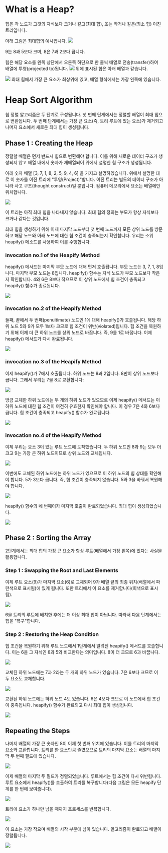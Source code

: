 
# What is a Heap?

힙은 각 노드가 그것의 자식보다 크거나 같고(최대 힙), 또는 작거나 같은(최소 힙) 이진트리입니다. 

아래 그림은 최대힙의 예시입니다.
![](https://www.happycoders.eu/wp-content/uploads/2020/08/heapsort_max_heap_example-v2-336x235.png)

9는 8과 5보다 크며, 8은 7과 2보다 큽니다.

힙은 해당 요소를 왼쪽 상단에서 오른쪽 하단으로 한 줄씩 배열로 전송(transfer)하여 배열에 투영(projected to)됩니다.
![](https://www.happycoders.eu/wp-content/uploads/2020/08/heapsort_max_heap_to_array-v2-400x267.png)
위에 표시된 힙은 아래 배열과 같습니다. 

![](https://www.happycoders.eu/wp-content/uploads/2020/08/heapsort_max_heap_as_array-v2-504x48.png)
최대 힙에서 가장 큰 요소가 최상위에 있고, 배열 형식에서는 가장 왼쪽에 있습니다. 

# Heap Sort Algorithm
힙 정렬 알고리즘은 두 단계로 구성됩니다. 첫 번째 단계에서는 정렬할 배열이 최대 힙으로 변환됩니다.
두 번째 단계에서는 가장 큰 요소(즉, 트리 루트에 있는 요소)가 제거되고 나머지 요소에서 새로운 최대 힙이 생성됩니다.

## Phase 1 : Creating the Heap
정렬할 배열은 먼저 반드시 힙으로 변환해야 합니다. 이를 위해 새로운 데이터 구조가 생성되지 않고 배열 내에서 숫자가 재배열되어 위에서 설명한 힙 구조가 생성됩니다.

아래 숫자 배열 [3, 7, 1, 8, 2, 5, 9, 4, 6] 을 가지고 설명하겠습니다. 위에서 설명한 대로 이 숫자를 이진 트리에 "투영(Project)"합니다. 이진 트리는 별도의 데이터 구조가 아니라 사고 구조(thought construct)일 뿐입니다. 컴퓨터 메모리에서 요소는 배열에만 위치합니다. 

![](https://www.happycoders.eu/wp-content/uploads/2020/08/heapsort_buildheap_algorithm_step01-336x261.png)

이 트리는 아직 최대 힙을 나타내지 않습니다. 최대 힙의 정의는 부모가 항상 자식보다 크거나 같다는 것입니다.

최대 힙을 생성하기 위해 이제 마지막 노드부터 첫 번째 노드까지 모든 상위 노드를 방문하고 해당 노드와 아래 노드에 대한 힙 조건이 충족되는지 확인합니다. 우리는 소위 heapify() 메소드를 사용하여 이를 수행합니다.

### invocation no.1 of the Heapify Method

heapify() 메서드는 마지막 부모 노드에 대해 먼저 호출됩니다. 부모 노드는 3, 7, 1, 8입니다. 마지막 부모 노드는 8입니다. heapify() 함수는 자식 노드가 부모 노드보다 작은지 확인합니다. 4와 6은 8보다 작으므로 이 상위 노드에서 힙 조건이 충족되고 heapify() 함수가 종료됩니다.


![](https://www.happycoders.eu/wp-content/uploads/2020/08/heapsort_buildheap_algorithm_step02-336x261.png)

### invocation no.2 of the Heapify Method

둘째, 끝에서 두 번째(penultimate) 노드인 1에 대해 heapify()가 호출됩니다. 해당 하위 노드 5와 9가 모두 1보다 크므로 힙 조건이 위반(violated)됩니다. 힙 조건을 복원하기 위해 이제 더 큰 하위 노드를 상위 노드로 바꿉니다. 즉, 9를 1로 바꿉니다. 이제 heapify() 메서드가 다시 완료됩니다.

![](https://www.happycoders.eu/wp-content/uploads/2020/08/heapsort_buildheap_algorithm_step03-800x294.png)

### invocation no.3 of the Heapify Method

이제 heapify()가 7에서 호출됩니다. 하위 노드는 8과 2입니다. 8만이 상위 노드보다 큽니다. 그래서 우리는 7을 8로 교환합니다:

![](https://www.happycoders.eu/wp-content/uploads/2020/08/heapsort_buildheap_algorithm_step04-800x295.png)

방금 교체한 하위 노드에는 두 개의 하위 노드가 있으므로 이제 heapify() 메서드는 이 하위 노드에 대한 힙 조건이 여전히 유효한지 확인해야 합니다. 이 경우 7은 4와 6보다 큽니다. 힙 조건이 충족되고 heapify() 함수가 완료됩니다.

![](https://www.happycoders.eu/wp-content/uploads/2020/08/heapsort_buildheap_algorithm_step05-336x261.png)

### invocation no.4 of the Heapify Method

이제 우리는 요소 3이 있는 루트 노드에 도착했습니다. 두 하위 노드인 8과 9는 모두 더 크고 9는 가장 큰 하위 노드이므로 상위 노드와 교체됩니다.

![](https://www.happycoders.eu/wp-content/uploads/2020/08/heapsort_buildheap_algorithm_step06-800x295.png)

이번에도 교체된 하위 노드에는 하위 노드가 있으므로 이 하위 노드의 힙 상태를 확인해야 합니다. 5가 3보다 큽니다. 즉, 힙 조건이 충족되지 않습니다. 5와 3을 바꿔서 복원해야 합니다.

![](https://www.happycoders.eu/wp-content/uploads/2020/08/heapsort_buildheap_algorithm_step07-800x295.png)

heapify() 함수의 네 번째이자 마지막 호출이 완료되었습니다. 최대 힙이 생성되었습니다.

![](https://www.happycoders.eu/wp-content/uploads/2020/08/heapsort_buildheap_algorithm_step08-336x260.png)

## Phase 2 : Sorting the Array

2단계에서는 최대 힙의 가장 큰 요소가 항상 루트(배열에서 가장 왼쪽)에 있다는 사실을 활용합니다.

### Step 1 : Swapping the Root and Last Elements

이제 루트 요소(9)가 마지막 요소(6)로 교체되어 9가 배열 끝의 최종 위치(배열에서 파란색으로 표시됨)에 있게 됩니다. 또한 트리에서 이 요소를 제거합니다(회색으로 표시됨).

![](https://www.happycoders.eu/wp-content/uploads/2020/08/heapsort_algorithm_phase2_step01-800x296.png)

6을 트리의 루트에 배치한 후에는 더 이상 최대 힙이 아닙니다. 따라서 다음 단계에서는 힙을 "복구"합니다.

### Step 2 : Restoring the Heap Condition

힙 조건을 복원하기 위해 루트 노드에서 1단계에서 알려진 heapify() 메서드를 호출합니다. 이는 6을 그 자식인 8과 5와 비교한다는 의미입니다. 8이 더 크므로 6과 바꿉니다.

![](https://www.happycoders.eu/wp-content/uploads/2020/08/heapsort_algorithm_phase2_step02-800x295.png)

교체된 하위 노드에는 7과 2라는 두 개의 하위 노드가 있습니다. 7은 6보다 크므로 이 두 요소도 교체합니다.

![](https://www.happycoders.eu/wp-content/uploads/2020/08/heapsort_algorithm_phase2_step03-800x295.png)

교환된 하위 노드에는 하위 노드 4도 있습니다. 6은 4보다 크므로 이 노드에서 힙 조건이 충족됩니다. heapify() 함수가 완료되고 다시 최대 힙이 생성됩니다.

![](https://www.happycoders.eu/wp-content/uploads/2020/08/heapsort_algorithm_phase2_step04-336x260.png)

## Repeating the Steps

나머지 배열의 가장 큰 숫자인 8이 이제 첫 번째 위치에 있습니다. 이를 트리의 마지막 요소와 교환합니다. 트리를 한 요소만큼 줄였으므로 트리의 마지막 요소는 배열의 마지막 두 번째 필드에 있습니다.

![](https://www.happycoders.eu/wp-content/uploads/2020/08/heapsort_algorithm_phase2_step05-800x286.png)

이제 배열의 마지막 두 필드가 정렬되었습니다. 루트에서는 힙 조건이 다시 위반됩니다. 루트 요소에서 heapify()를 호출하여 트리를 복구합니다(다음 그림은 모든 heapify 단계를 한 번에 보여줍니다).

![](https://www.happycoders.eu/wp-content/uploads/2020/08/heapsort_algorithm_phase2_step06-800x240.png)

트리에 요소가 하나만 남을 때까지 프로세스를 반복합니다.

![](https://www.happycoders.eu/wp-content/uploads/2020/08/heapsort_algorithm_phase2_step07-800x213.png)

이 요소는 가장 작으며 배열의 시작 부분에 남아 있습니다. 알고리즘이 완료되고 배열이 정렬됩니다.

![](https://www.happycoders.eu/wp-content/uploads/2020/08/heapsort_algorithm_phase2_step08-336x32.png)